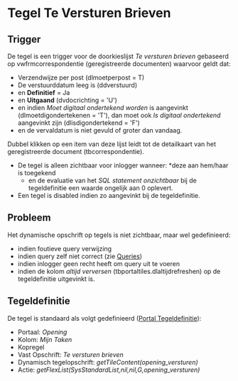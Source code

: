 # Tegel Te Versturen Brieven

## Trigger

De tegel is een trigger voor de doorkieslijst _Te versturen brieven_ gebaseerd op vwfrmcorrespondentie (geregistreerde documenten) waarvoor geldt dat:

- Verzendwijze per post (dlmoetperpost = T)
- De verstuurddatum leeg is (ddverstuurd)
- en **Definitief** = Ja
- en **Uitgaand** (dvdocrichting = 'U')
- en indien _Moet digitaal ondertekend worden_ is aangevinkt (dlmoetdigondertekenen = 'T'), dan moet ook _Is digitaal ondertekend_ aangevinkt zijn (dlisdigondertekend = 'F')
- en de vervaldatum is niet gevuld of groter dan vandaag.

Dubbel klikken op een item van deze lijst leidt tot de detailkaart van het geregistreerde document (tbcorrespondentie).

- De tegel is alleen zichtbaar voor inlogger wanneer:
  \*deze aan hem/haar is toegekend
  - en de evaluatie van het _SQL statement onzichtbaar_ bij de tegeldefinitie een waarde ongelijk aan 0 oplevert.
- Een tegel is disabled indien zo aangevinkt bij de tegeldefinitie.

## Probleem

Het dynamische opschrift op tegels is niet zichtbaar, maar wel gedefinieerd:

- indien foutieve query verwijzing
- indien query zelf niet correct (zie [Queries](/instellen_inrichten/queries.md))
- indien inlogger geen recht heeft om query uit te voeren
- indien de kolom _altijd verversen_ (tbportaltiles.dlaltijdrefreshen) op de tegeldefinitie uitgevinkt is.

## Tegeldefinitie

De tegel is standaard als volgt gedefinieerd ([Portal Tegeldefinitie](/instellen_inrichten/portaldefinitie/portal_tegel.md)):

- Portaal: _Opening_
- Kolom: _Mijn Taken_
- Kopregel
- Vast Opschrift: _Te versturen brieven_
- Dynamisch tegelopschrift: _getTileContent(opening_versturen)_
- Actie: _getFlexList(SysStandardList,nil,nil,G,opening_versturen)_
